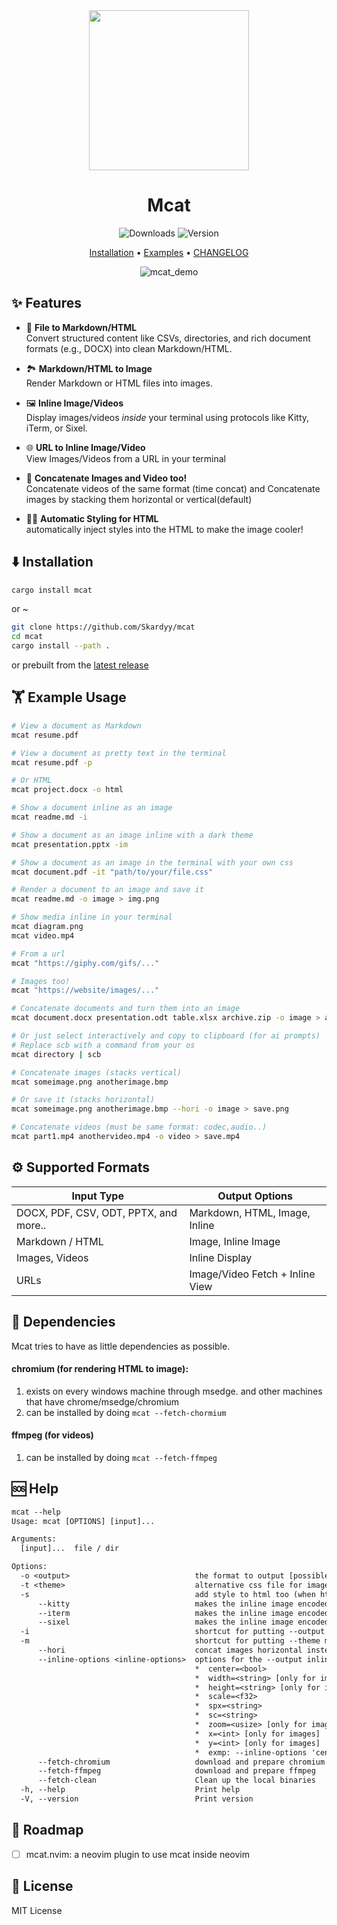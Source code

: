 <div align="center">
  
<img src="https://github.com/user-attachments/assets/d6dddc88-2f75-44c3-9b1d-04ea5651c35d" width="256"/>


# Mcat
![Downloads](https://img.shields.io/crates/d/mcat?style=for-the-badge) ![Version](https://img.shields.io/crates/v/mcat?style=for-the-badge)  

[Installation](#%EF%B8%8F-installation) • [Examples](#%EF%B8%8F-example-usage) • [CHANGELOG](./CHANGELOG.md)

![mcat_demo](https://github.com/user-attachments/assets/b47aa276-f0e4-4259-b2c5-1525d7d9d6cb)
</div>

## ✨ Features
* 📄 **File to Markdown/HTML**  
  Convert structured content like CSVs, directories, and rich document formats (e.g., DOCX) into clean Markdown/HTML.
  
* 🏞️ **Markdown/HTML to Image**  
  Render Markdown or HTML files into images.
  
* 🖼️ **Inline Image/Videos**  
  Display images/videos *inside* your terminal using protocols like Kitty, iTerm, or Sixel.
  
* 🌐 **URL to Inline Image/Video**  
  View Images/Videos from a URL in your terminal

* 🔗 **Concatenate Images and Video too!**  
  Concatenate videos of the same format (time concat)
  and Concatenate images by stacking them horizontal or vertical(default)
  
* 💃🏻 **Automatic Styling for HTML**  
  automatically inject styles into the HTML to make the image cooler!

## ⬇️ Installation
```sh
cargo install mcat
```
or ~
```sh
git clone https://github.com/Skardyy/mcat
cd mcat
cargo install --path .
```
or prebuilt from the [latest release](https://github.com/Skardyy/mcat/releases/latest)

## 🏋️ Example Usage
```sh
# View a document as Markdown
mcat resume.pdf

# View a document as pretty text in the terminal
mcat resume.pdf -p

# Or HTML
mcat project.docx -o html

# Show a document inline as an image
mcat readme.md -i

# Show a document as an image inline with a dark theme
mcat presentation.pptx -im

# Show a document as an image in the terminal with your own css
mcat document.pdf -it "path/to/your/file.css"

# Render a document to an image and save it
mcat readme.md -o image > img.png

# Show media inline in your terminal
mcat diagram.png
mcat video.mp4

# From a url
mcat "https://giphy.com/gifs/..."

# Images too!
mcat "https://website/images/..."

# Concatenate documents and turn them into an image
mcat document.docx presentation.odt table.xlsx archive.zip -o image > all.png

# Or just select interactively and copy to clipboard (for ai prompts)
# Replace scb with a command from your os
mcat directory | scb

# Concatenate images (stacks vertical)
mcat someimage.png anotherimage.bmp

# Or save it (stacks horizontal)
mcat someimage.png anotherimage.bmp --hori -o image > save.png

# Concatenate videos (must be same format: codec,audio..)
mcat part1.mp4 anothervideo.mp4 -o video > save.mp4
```

## ⚙️ Supported Formats
| Input Type | Output Options |
|---|---|
| DOCX, PDF, CSV, ODT, PPTX, and more.. | Markdown, HTML, Image, Inline |
| Markdown / HTML | Image, Inline Image |
| Images, Videos | Inline Display |
| URLs | Image/Video Fetch + Inline View |

## 🛐 Dependencies
Mcat tries to have as little dependencies as possible.
#### chromium (for rendering HTML to image):
1. exists on every windows machine through msedge. and other machines that have chrome/msedge/chromium
2. can be installed by doing `mcat --fetch-chormium`
#### ffmpeg (for videos)
1. can be installed by doing `mcat --fetch-ffmpeg`

## 🆘 Help
```txt
mcat --help
Usage: mcat [OPTIONS] [input]...

Arguments:
  [input]...  file / dir

Options:
  -o <output>                            the format to output [possible values: html, md, image, video, inline]
  -t <theme>                             alternative css file for images, valid options: [default, makurai, <local file>] [default: default]
  -s                                     add style to html too (when html is the output)
      --kitty                            makes the inline image encoded to kitty
      --iterm                            makes the inline image encoded to iterm
      --sixel                            makes the inline image encoded to sixel
  -i                                     shortcut for putting --output inline
  -m                                     shortcut for putting --theme makurai
      --hori                             concat images horizontal instead of vertical
      --inline-options <inline-options>  options for the --output inline
                                         *  center=<bool>
                                         *  width=<string> [only for images]
                                         *  height=<string> [only for images]
                                         *  scale=<f32>
                                         *  spx=<string>
                                         *  sc=<string>
                                         *  zoom=<usize> [only for images]
                                         *  x=<int> [only for images]
                                         *  y=<int> [only for images]
                                         *  exmp: --inline-options 'center=false,width=80%,height=20c,scale=0.5,spx=1920x1080,sc=100x20,zoom=2,x=16,y=8'
      --fetch-chromium                   download and prepare chromium
      --fetch-ffmpeg                     download and prepare ffmpeg
      --fetch-clean                      Clean up the local binaries
  -h, --help                             Print help
  -V, --version                          Print version
```

## 🚧 Roadmap
- [ ] mcat.nvim: a neovim plugin to use mcat inside neovim

## 📎 License
MIT License
